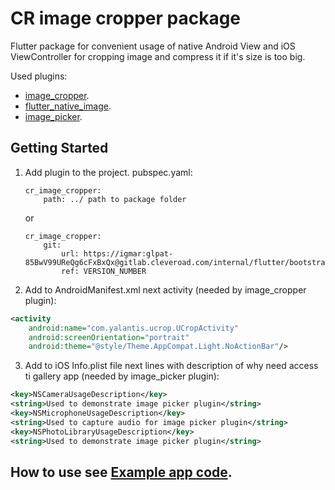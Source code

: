 # CR image cropper package

Flutter package for convenient usage of native Android View and iOS ViewController for cropping
image and compress it if it's size is too big.

Used plugins:

- [image_cropper](https://pub.dev/packages/image_cropper).
- [flutter_native_image](https://pub.dev/packages/flutter_native_image).
- [image_picker](https://pub.dev/packages/image_picker).

## Getting Started

1. Add plugin to the project. pubspec.yaml:

    ```
    cr_image_cropper:
        path: ../ path to package folder
    ```

   or

    ```
    cr_image_cropper:
        git:
            url: https://igmar:glpat-85BwV99UReQg6cFxBxQx@gitlab.cleveroad.com/internal/flutter/bootstrap/cr_image_cropper
            ref: VERSION_NUMBER
    ```
2. Add to AndroidManifest.xml next activity (needed by image_cropper plugin):

```xml
<activity
    android:name="com.yalantis.ucrop.UCropActivity"
    android:screenOrientation="portrait"
    android:theme="@style/Theme.AppCompat.Light.NoActionBar"/>
```

3. Add to iOS Info.plist file next lines with description of why need access ti gallery app (needed
   by image_picker plugin):

```xml
<key>NSCameraUsageDescription</key>
<string>Used to demonstrate image picker plugin</string>
<key>NSMicrophoneUsageDescription</key>
<string>Used to capture audio for image picker plugin</string>
<key>NSPhotoLibraryUsageDescription</key>
<string>Used to demonstrate image picker plugin</string>
```

## How to use see [Example app code](https://gitlab.cleveroad.com/internal/android/bootstrap_flutter/blob/master/packages/cr_image_cropper/example/lib/main_page.dart).



